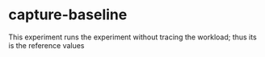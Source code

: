 # capture-baseline

This experiment runs the experiment without tracing the workload; thus its is the reference values
